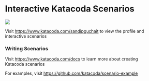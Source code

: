 # Interactive Katacoda Scenarios

[![](http://shields.katacoda.com/katacoda/sandipguchait/count.svg)](https://www.katacoda.com/sandipguchait "Get your profile on Katacoda.com")

Visit https://www.katacoda.com/sandipguchait to view the profile and interactive scenarios

### Writing Scenarios
Visit https://www.katacoda.com/docs to learn more about creating Katacoda scenarios

For examples, visit https://github.com/katacoda/scenario-example
